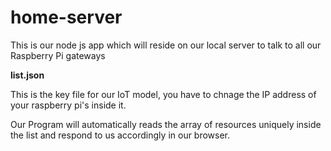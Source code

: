 # home-server
This is our node js app which will reside on our local server to talk to all our Raspberry Pi gateways

**list.json**

This is the key file for our IoT model, you have to chnage the IP address of your raspberry pi's inside it.

Our Program will automatically reads the array of resources uniquely inside the list and respond to us accordingly in our browser. 
